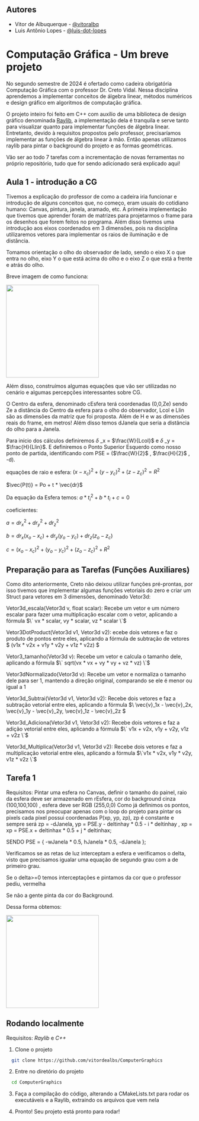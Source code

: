 ## Autores

- Vitor de Albuquerque - [@vitoralbq](https://www.github.com/vitoralbq)
- Luis Antônio Lopes - [@luis-dot-lopes](https://www.github.com/luis-dot-lopes)


# Computação Gráfica - Um breve projeto

No segundo semestre de 2024 é ofertado como cadeira obrigatória Computação Gráfica com o professor Dr. Creto Vidal. Nessa disciplina aprendemos a implementar conceitos de álgebra linear, métodos numéricos e design gráfico em algoritmos de computação gráfica.

O projeto inteiro foi feito em C++ com auxílio de uma biblioteca de design gráfico denominada [Raylib](https://www.raylib.com), a implementação dela é tranquila e serve tanto para visualizar quanto para implementar funções de álgebra linear. Entretanto, devido à requisitos propostos pelo professor, precisaríamos implementar as funções de álgebra linear à mão. Então apenas utilizamos raylib para pintar o background do projeto e as formas geométricas.

Vão ser ao todo 7 tarefas com a incrementação de novas ferramentas no próprio repositório, tudo que for sendo adicionado será explicado aqui!

## Aula 1 - introdução a CG

 Tivemos a explicação do professor de como a cadeira iria funcionar e introdução de alguns conceitos que, no começo, eram usuais do cotidiano humano: Canvas, pintura, janela, aramado, etc. A primeira implementação que tivemos que aprender foram de matrizes para projetarmos o frame para os desenhos que forem feitos no programa.
Além disso tivemos uma introdução aos eixos coordenados em 3 dimensões, pois na disciplina utilizaremos vetores para implementar os raios de iluminação e de distância. 

Tomamos orientação o olho do observador de lado, sendo o eixo X o que entra no olho, eixo Y o que está acima do olho e o eixo Z o que está a frente e atrás do olho.

Breve imagem de como funciona:


<img src = "https://lh3.googleusercontent.com/pw/AP1GczNHu23zcwkk2Jkhdx_4BHyKi4BxKXt1nqfTmTv11qCAnOqxrNHKXh14lzl_2dnwtO8_T3gkYOAXTSCq2FrdAV90tP1rklFyvUkOlPtnt3-DqudSK0vnZr3ov83WsS3_cjoIDP9J8vm7hj_4QkHAMhAk=w799-h793-s-no-gm?authuser=0" height = "250px">

Além disso, construímos algumas equações que vão ser utilizadas no cenário e algumas percepções interessantes sobre CG.

O Centro da esfera, denominado cEsfera terá coordenadas (0,0,Ze) sendo Ze a distância do Centro da esfera para o olho do observador, Lcol e Llin são as dimensões da matriz que foi proposta. Além de H e w as dimensões reais do frame, em metros! Além disso temos dJanela que seria a distância do olho para a Janela.

Para início dos cálculos definiremos $\delta$ _x = $\frac{W}{Lcol}$  e $\delta$ _y = $\frac{H}{Llin}$. E definiremos o Ponto Superior Esquerdo como nosso ponto de partida, identificando com PSE = ($\frac{W}{2}$ , $\frac{H}{2}$ , -d).

equações de raio e esfera:
$(x-x_c)^2 + (y - y_c)^2 + (z - z_c)^2 = R^2$

$\vec{P(t)} = Po + t * \vec{dr}$ 


Da equação da Esfera temos: $a* t_i^2  + b*t_i + c = 0$

coeficientes:

$a = dr_x^2 + dr_y^2 + dr_z^2$

$b = dr_x(x_o - x_c) + dr_y(y_o - y_c) + dr_z(z_o - z_c)$

$c = (x_o-x_c)^2 + (y_o-y_c)^2 + (z_o - z_c)^2 + R^2$

## Preparação para as Tarefas (Funções Auxiliares)
Como dito anteriormente, Creto não deixou utilizar funções pré-prontas, por isso tivemos que implementar algumas funções vetoriais do zero e criar um Struct para vetores em 3 dimensões, denominado Vetor3d: 

Vetor3d_escala(Vetor3d v, float scalar): Recebe um vetor e um número escalar para fazer uma multiplicação escalar com o vetor, aplicando a fórmula $\` vx * scalar, vy * scalar, vz * scalar \`$

Vetor3DotProduct(Vetor3d v1, Vetor3d v2): ecebe dois vetores e faz o produto de pontos entre eles, aplicando a fórmula de subtração de vetores $ (v1x * v2x + v1y * v2y + v1z * v2z) $ 

Vetor3_tamanho(Vetor3d v): Recebe um vetor e calcula o tamanho dele, aplicando a fórmula $\` sqrt(vx * vx + vy * vy + vz * vz) \`$

Vetor3dNormalizado(Vetor3d v): Recebe um vetor e normaliza o tamanho dele para ser 1, mantendo a direção original, comparando se ele é menor ou igual a 1

Vetor3d_Subtrai(Vetor3d v1, Vetor3d v2): Recebe dois vetores e faz a subtração vetorial entre eles, aplicando a fórmula $\ \vec{v}_1x - \vec{v}_2x, \vec{v}_1y - \vec{v}_2y, \vec{v}_1z - \vec{v}_2z $

Vetor3d_Adiciona(Vetor3d v1, Vetor3d v2): Recebe dois vetores e faz a adição vetorial entre eles, aplicando a fórmula $\` v1x + v2x, v1y + v2y, v1z + v2z \`$

Vetor3d_Multiplica(Vetor3d v1, Vetor3d v2): Recebe dois vetores e faz a multiplicação vetorial entre eles, aplicando a fórmula $\`v1x * v2x, v1y * v2y, v1z * v2z \`$

## Tarefa 1 
Requisitos: Pintar uma esfera no Canvas, definir o tamanho do painel, raio da esfera deve ser armazenado em rEsfera, cor do background cinza (100,100,100) , esfera deve ser RGB (255,0,0)
Como já definimos os pontos, precisamos nos preocupar apenas com o loop do projeto para pintar os pixels
cada pixel possui coordenadas P(xp, yp, zp), zp é constante e sempre será zp = -dJanela, yp = PSE.y - deltinhay * 0.5 - i * deltinhay , xp = xp = PSE.x + deltinhax * 0.5 + j * deltinhax;

SENDO PSE = { -wJanela * 0.5, hJanela * 0.5, -dJanela };

Verificamos se as retas de luz interceptam a esfera e verificamos o delta, visto que precisamos igualar uma equação de segundo grau com a de primeiro grau.

Se o delta>=0 temos interceptações e pintamos da cor que o professor pediu, vermelha

Se não a gente pinta da cor do Background.

Dessa forma obtemos:


<img src = "https://lh3.googleusercontent.com/pw/AP1GczNvS1MePpnp4cwV74iyfh5o90bNHSefxCZbVmqI9pmsKPvuy0DroYwdVXBM8yl3t9gYpEcFzCPE1BB2d9ncI9vLlk5ZfE6C7Ypt1LnMIcBuMsjNwh5oskMtVCgqeXtym2ZT0eiODNmPMYj2eVM0F5ET=w799-h603-s-no-gm?authuser=0" height = "250px">


## Rodando localmente
Requisitos: *Raylib* e *C++*

1) Clone o projeto

```bash
  git clone https://github.com/vitordealbs/ComputerGraphics
```

2) Entre no diretório do projeto

```bash
  cd ComputerGraphics
```
3) Faça a compilação do código, alterando a CMakeLists.txt para rodar os executáveis e a Raylib, extraindo os arquivos que vem nela

4) Pronto! Seu projeto está pronto para rodar!
